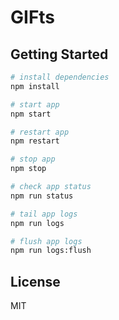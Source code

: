 GIFts
==================================



Getting Started
---------------

```sh
# install dependencies
npm install

# start app
npm start

# restart app
npm restart

# stop app
npm stop

# check app status
npm run status

# tail app logs
npm run logs

# flush app logs
npm run logs:flush
```



License
-------

MIT
